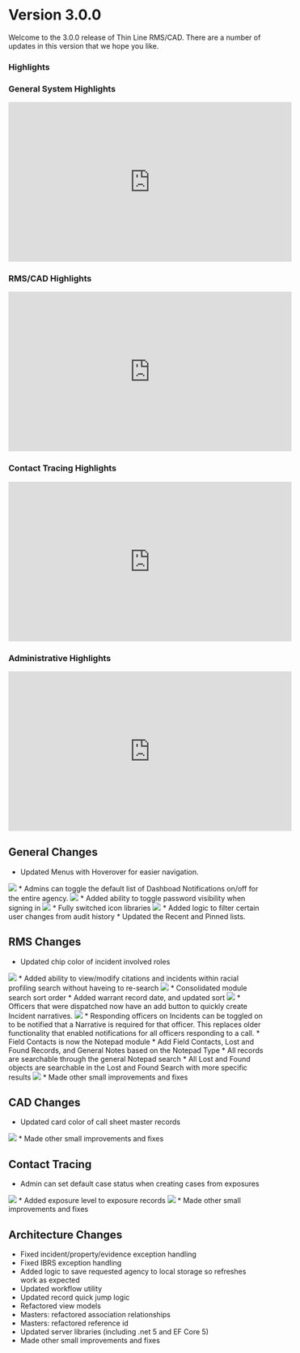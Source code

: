 ﻿# Version 3.0.0

Welcome to the 3.0.0 release of Thin Line RMS/CAD. There are a number of updates in this version that we hope you like.

### Highlights

### General System Highlights
<iframe width="560" height="315" src="https://www.youtube.com/embed/tlln1Ek_fSM" frameborder="0" allow="accelerometer; autoplay; encrypted-media; gyroscope; picture-in-picture" allowfullscreen></iframe>

### RMS/CAD Highlights
<iframe width="560" height="315" src="https://www.youtube.com/embed/3eAmemIk8fk" frameborder="0" allow="accelerometer; autoplay; encrypted-media; gyroscope; picture-in-picture" allowfullscreen></iframe>

### Contact Tracing Highlights
<iframe width="560" height="315" src="https://www.youtube.com/embed/05aQTWaCwuc" frameborder="0" allow="accelerometer; autoplay; encrypted-media; gyroscope; picture-in-picture" allowfullscreen></iframe>

### Administrative Highlights
<iframe width="560" height="315" src="https://www.youtube.com/embed/SrcEqOjxKw8" frameborder="0" allow="accelerometer; autoplay; encrypted-media; gyroscope; picture-in-picture" allowfullscreen></iframe>


## General Changes

* Updated Menus with Hoverover for easier navigation.
<img src="NavDrawerMenus.png"/>
* Admins can toggle the default list of Dashboad Notifications on/off for the entire agency.
<img src="DashboardNotifications.png"/>
* Added ability to toggle password visibility when signing in
<img src="ShowPassword.png"/>
* Fully switched icon libraries
<img src="NewIcons.png"/>
* Added logic to filter certain user changes from audit history
* Updated the Recent and Pinned lists.

## RMS Changes

* Updated chip color of incident involved roles
<img src="IncidentPersonCardColor.png"/>
* Added ability to view/modify citations and incidents within racial profiling search without haveing to re-search
<img src="RacialProfilingPreview.png"/>
* Consolidated module search sort order
* Added warrant record date, and updated sort
<img src="WarrantRecordDate.png"/>
* Officers that were dispatched now have an add button to quickly create Incident narratives.
<img src="IncidentNarrativeOfficerList.png"/>
* Responding officers on Incidents can be toggled on to be notified that a Narrative is required for that officer.  This replaces older functionality that enabled notifications for all officers responding to a call.
* Field Contacts is now the Notepad module
	* Add Field Contacts, Lost and Found Records, and General Notes based on the Notepad Type
	* All records are searchable through the general Notepad search
	* All Lost and Found objects are searchable in the Lost and Found Search with more specific results
<img src="NotepadModule.png"/>
* Made other small improvements and fixes

## CAD Changes

* Updated card color of call sheet master records
<img src="CadCardColor.png"/>
* Made other small improvements and fixes

## Contact Tracing

* Admin can set default case status when creating cases from exposures
<img src="ContactTracingDefaultCaseStatus.png"/>
* Added exposure level to exposure records
<img src="ContactTracingExposureLevel.png"/>
* Made other small improvements and fixes

## Architecture Changes

* Fixed incident/property/evidence exception handling
* Fixed IBRS exception handling
* Added logic to save requested agency to local storage so refreshes work as expected
* Updated workflow utility
* Updated record quick jump logic
* Refactored view models
* Masters: refactored association relationships
* Masters: refactored reference id
* Updated server libraries (including .net 5 and EF Core 5)
* Made other small improvements and fixes
